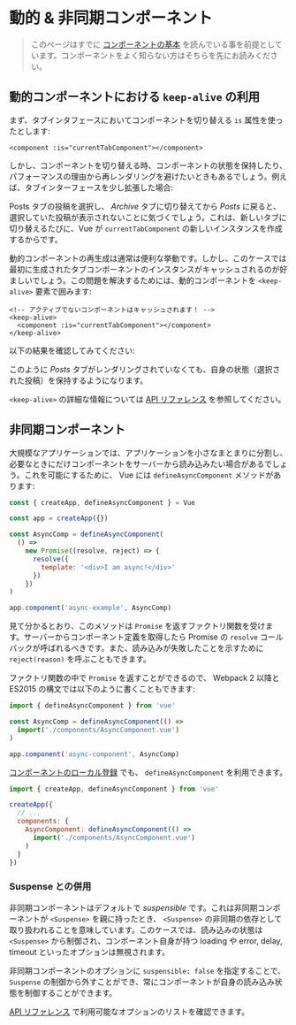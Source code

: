 # 動的 & 非同期コンポーネント

> このページはすでに [コンポーネントの基本](component-basics.md) を読んでいる事を前提としています。コンポーネントをよく知らない方はそちらを先にお読みください。

## 動的コンポーネントにおける `keep-alive` の利用

まず、タブインタフェースにおいてコンポーネントを切り替える `is` 属性を使ったとします:

```vue-html
<component :is="currentTabComponent"></component>
```

しかし、コンポーネントを切り替える時、コンポーネントの状態を保持したり、パフォーマンスの理由から再レンダリングを避けたいときもあるでしょう。例えば、タブインターフェースを少し拡張した場合:

<common-codepen-snippet title="Dynamic components: without keep-alive" slug="jOPjZOe" tab="html,result" />

Posts タブの投稿を選択し、 _Archive_ タブに切り替えてから _Posts_ に戻ると、選択していた投稿が表示されないことに気づくでしょう。これは、新しいタブに切り替えるたびに、Vue が `currentTabComponent` の新しいインスタンスを作成するからです。

動的コンポーネントの再生成は通常は便利な挙動です。しかし、このケースでは最初に生成されたタブコンポーネントのインスタンスがキャッシュされるのが好ましいでしょう。この問題を解決するためには、動的コンポーネントを `<keep-alive>` 要素で囲みます:

```vue-html
<!-- アクティブでないコンポーネントはキャッシュされます！ -->
<keep-alive>
  <component :is="currentTabComponent"></component>
</keep-alive>
```

以下の結果を確認してみてください:

<common-codepen-snippet title="Dynamic components: with keep-alive" slug="VwLJQvP" tab="html,result" />

このように _Posts_ タブがレンダリングされていなくても、自身の状態（選択された投稿）を保持するようになります。

`<keep-alive>` の詳細な情報については [API リファレンス](../api/built-in-components.html#keep-alive) を参照してください。

## 非同期コンポーネント

大規模なアプリケーションでは、アプリケーションを小さなまとまりに分割し、必要なときにだけコンポーネントをサーバーから読み込みたい場合があるでしょう。これを可能にするために、 Vue には `defineAsyncComponent` メソッドがあります:

```js
const { createApp, defineAsyncComponent } = Vue

const app = createApp({})

const AsyncComp = defineAsyncComponent(
  () =>
    new Promise((resolve, reject) => {
      resolve({
        template: '<div>I am async!</div>'
      })
    })
)

app.component('async-example', AsyncComp)
```

見て分かるとおり、このメソッドは `Promise` を返すファクトリ関数を受けます。サーバーからコンポーネント定義を取得したら Promise の `resolve` コールバックが呼ばれるべきです。また、読み込みが失敗したことを示すために `reject(reason)` を呼ぶこともできます。

ファクトリ関数の中で `Promise` を返すことができるので、 Webpack 2 以降と ES2015 の構文では以下のように書くこともできます:

```js
import { defineAsyncComponent } from 'vue'

const AsyncComp = defineAsyncComponent(() =>
  import('./components/AsyncComponent.vue')
)

app.component('async-component', AsyncComp)
```

[コンポーネントのローカル登録](component-registration.html#ローカル登録) でも、 `defineAsyncComponent` を利用できます。

```js
import { createApp, defineAsyncComponent } from 'vue'

createApp({
  // ...
  components: {
    AsyncComponent: defineAsyncComponent(() =>
      import('./components/AsyncComponent.vue')
    )
  }
})
```

### Suspense との併用

非同期コンポーネントはデフォルトで _suspensible_ です。これは非同期コンポーネントが `<Suspense>` を親に持ったとき、 `<Suspense>` の非同期の依存として取り扱われることを意味しています。このケースでは、読み込みの状態は `<Suspense>` から制御され、コンポーネント自身が持つ loading や error, delay, timeout といったオプションは無視されます。

非同期コンポーネントのオプションに `suspensible: false` を指定することで、 `Suspense` の制御から外すことができ、常にコンポーネントが自身の読み込み状態を制御することができます。

[API リファレンス](../api/global-api.html#引数-4) で利用可能なオプションのリストを確認できます。
